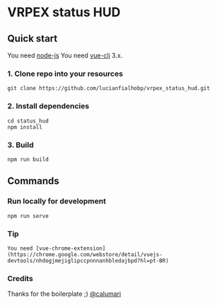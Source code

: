 # VRPEX status HUD

## Quick start
You need [node-js](https://nodejs.org/en/)
You need [vue-cli](https://cli.vuejs.org/) 3.x.

### 1. Clone repo into your resources
```
git clone https://github.com/lucianfialhobp/vrpex_status_hud.git
```

### 2. Install dependencies
```
cd status_hud
npm install
```

### 3. Build
```
npm run build
```

## Commands
### Run locally for development

```
npm run serve
```

### Tip
```
You need [vue-chrome-extension](https://chrome.google.com/webstore/detail/vuejs-devtools/nhdogjmejiglipccpnnnanhbledajbpd?hl=pt-BR)
```

### Credits

Thanks for the boilerplate ;) [@calumari](https://github.com/calumari)